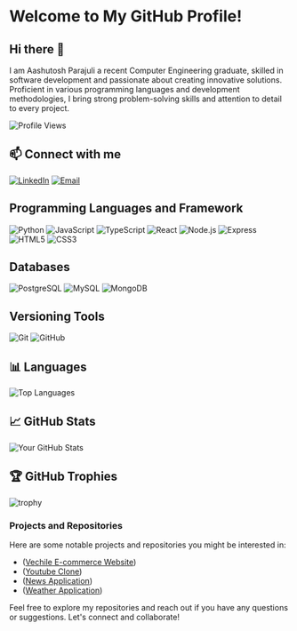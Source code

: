 # Welcome to My GitHub Profile!

## Hi there 👋
I am Aashutosh Parajuli a recent Computer Engineering graduate, skilled in software development and passionate about creating innovative solutions. Proficient in various programming languages and development methodologies, I bring strong problem-solving skills and attention to detail to every project.

![Profile Views](https://komarev.com/ghpvc/?username=aashu1tosh&color=blue)

## 📫 Connect with me

[![LinkedIn](https://img.shields.io/badge/-LinkedIn-0077B5?style=flat-square&logo=LinkedIn&logoColor=white)](https://www.linkedin.com/in/parajuliaashutosh/)
[![Email](https://img.shields.io/badge/-Email-D14836?style=flat-square&logo=Gmail&logoColor=white)](mailto:aashutohparajuli28@example.com)

## Programming Languages and Framework

![Python](https://img.shields.io/badge/-Python-3776AB?style=flat-square&logo=python&logoColor=white)
![JavaScript](https://img.shields.io/badge/-JavaScript-F7DF1E?style=flat-square&logo=javascript&logoColor=black)
![TypeScript](https://img.shields.io/badge/-TypeScript-3178C6?style=flat-square&logo=typescript&logoColor=white)
![React](https://img.shields.io/badge/-React-61DAFB?style=flat-square&logo=react&logoColor=white)
![Node.js](https://img.shields.io/badge/-Node.js-339933?style=flat-square&logo=node.js&logoColor=white)
![Express](https://img.shields.io/badge/-Express-000000?style=flat-square&logo=express&logoColor=white)
![HTML5](https://img.shields.io/badge/-HTML5-E34F26?style=flat-square&logo=html5&logoColor=white)
![CSS3](https://img.shields.io/badge/-CSS3-1572B6?style=flat-square&logo=css3&logoColor=white)

## Databases

![PostgreSQL](https://img.shields.io/badge/-PostgreSQL-336791?style=flat-square&logo=postgresql&logoColor=white)
![MySQL](https://img.shields.io/badge/-MySQL-4479A1?style=flat-square&logo=mysql&logoColor=white)
![MongoDB](https://img.shields.io/badge/-MongoDB-47A248?style=flat-square&logo=mongodb&logoColor=white)

## Versioning Tools

![Git](https://img.shields.io/badge/-Git-F05032?style=flat-square&logo=git&logoColor=white)
![GitHub](https://img.shields.io/badge/-GitHub-181717?style=flat-square&logo=github&logoColor=white)

## 📊 Languages
![Top Languages](https://github-readme-stats.vercel.app/api/top-langs/?username=aashu1tosh&layout=compact)

## 📈 GitHub Stats

![Your GitHub Stats](https://github-readme-stats.vercel.app/api?username=aashu1tosh&show_icons=true&hide_border=true)

## 🏆 GitHub Trophies

![trophy](https://github-profile-trophy.vercel.app/?username=aashu1tosh&theme=onedark)

### Projects and Repositories
Here are some notable projects and repositories you might be interested in:

- ([Vechile E-commerce Website](https://github.com/aashu1tosh/annata-Vechile-Buying-Selling-Website-))
- ([Youtube Clone](https://github.com/aashu1tosh/youtube-clone))
- ([News Application](https://github.com/aashu1tosh/news-app))
- ([Weather Application](https://github.com/aashu1tosh/my-weather-app))

Feel free to explore my repositories and reach out if you have any questions or suggestions. Let's connect and collaborate!

